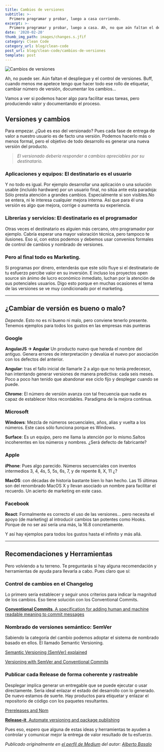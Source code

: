 ```yaml
---
title: Cambios de versiones
subtitle: >-
  Primero programar y probar, luego a casa corriendo.
excerpt: >-
  Primero programar y probar, luego a casa. Ah, no que aún faltan el despliegue y el control de versiones.
date: '2020-02-20'
thumb_img_path: images/changes.s.jfif
category: Clean Code
category_url: blog/clean-code
post_url: blog/clean-code/cambios-de-versiones
template: post
---
```


![Cambios de versiones](/images/changes.jfif "Cambios de versiones")

Ah, no puede ser. Aún faltan el despliegue y el control de versiones. Buff, cuando menos me apetece tengo que hacer todo ese rollo de etiquetar, cambiar número de versión, documentar los cambios…

Vamos a ver si podemos hacer algo para facilitar esas tareas, pero produciendo valor y documentando el proceso.

## Versiones y cambios
Para empezar. ¿Qué es eso del versionado? Pues cada fase de entrega de valor a nuestro usuario es de facto una versión. Podemos hacerlo más o menos formal, pero el objetivo de todo desarrollo es generar una nueva versión del producto.

> _El versionado debería responder a cambios apreciables por su destinatario._

### Aplicaciones y equipos: El destinatario es el usuario
Y no todo es igual. Por ejemplo desarrollar una aplicación o una solución usable (incluido hardware) por un usuario final, no sitúa ante esta paradoja: Sólo presta atención a grandes cambios. Especialmente si son visibles.No se entera, ni le interesa cualquier mejora interna. Así que para él una versión es algo que mejora, corrige o aumenta su experiencia.
### Librerías y servicios: El destinatario es el programador
Otras veces el destinatario es alguien más cercano, otro programador por ejemplo. Cabría esperar una mayor valoración técnica, pero tampoco te ilusiones. Eso sí, con estos podemos y debemos usar convenios formales de control de cambios y nombrado de versiones.
### Pero al final todo es Marketing.
Si programas por dinero, entenderás que este sólo fluye si el destinatario de tu esfuerzo percibe valor en su inversión. E incluso los proyectos open source sin ánimo de lucro económico inmediato, luchan por la atención de sus potenciales usuarios. Digo esto porque en muchas ocasiones el tema de las versiones se ve muy condicionado por el marketing.


---

## ¿Cambiar de versión es bueno o malo?
_Depende_. Esto no es ni bueno ni malo, pero conviene tenerlo presente. Tenemos ejemplos para todos los gustos en las empresas más punteras

### Google
**AngularJS -> Angular** Un producto nuevo que hereda el nombre del antiguo. Genera errores de interpretación y devalúa el nuevo por asociación con los defectos del anterior.

**Angular**: tras el fallo inicial de llamarle 2 a algo que no tenía predecesor, han intentando generar versiones de manera predictiva: cada seis meses. Poco a poco han tenido que abandonar ese ciclo fijo y desplegar cuando se puede.

**Chrome**: El número de versión avanza con tal frecuencia que nadie es capaz de establecer hitos recordables. Paradigma de la mejora continua.
### Microsoft

**Windows**: Mezcla de números secuenciales, años, alias y vuelta a los números. Este caos sólo funciona porque es Windows.

**Surface**: Es un equipo, pero me llama la atención por lo mismo.Saltos incoherentes en los números y nombres. ¿Será defecto de fabricante?
### Apple
**iPhone**: Pues algo parecido. Números secuenciales con inventos intermedios 3, 4, 4s, 5, 5s, 6s, 7, y de repente 8, X, 11 ¿?

**MacOS**: con décadas de historia bastante bien lo han hecho. Las 15 últimas son del renombrado MacOS X y llevan asociado un nombre para facilitar el recuerdo. Un acierto de marketing en este caso.
### Facebook
**React**: Formalmente es correcto el uso de las versiones… pero necesita el apoyo (de marketing) al introducir cambios tan potentes como Hooks. Porque de no ser así sería una más, la 16.8 concretamente.

Y así hay ejemplos para todos los gustos hasta el infinito y más allá.


---

## Recomendaciones y Herramientas
Pero volviendo a tu terreno. Te preguntarás si hay alguna recomendación y herramientas de ayuda para llevarla a cabo. Pues claro que sí:
### Control de cambios en el Changelog
Lo primero sería establecer y seguir unos criterios para indicar la magnitud de los cambios. Eso tiene solución con los Conventional Commits.

[**Conventional Commits**, A specification for adding human and machine readable meaning to commit messages](https://www.conventionalcommits.org)

### Nombrado de versiones semántico: SemVer
Sabiendo la categoría del cambio podemos adoptar el sistema de nombrado basado en ellos. El llamado Semantic Versioning.

[Semantic Versioning (SemVer) explained](https://pawelgrzybek.com/semantic-versioning-semver-explained/)

[Versioning with SemVer and Conventional Commits](https://codete.com/blog/versioning-with-semver-and-conventional-commits/)

### Publicar cada Release de forma coherente y rastreable
Desplegar implica generar un entregable que se puede ejecutar o usar directamente. Sería ideal enlazar el estado del desarrollo con lo generado. De nuevo estamos de suerte. Hay productos para etiquetar y enlazar el repositorio de código con los paquetes resultantes.

[Prereleases and Npm](https://medium.com/@mbostock/prereleases-and-npm-e778fc5e2420)

[**Release-it** ,Automate versioning and package publishing](https://github.com/release-it/release-it)

Pues eso, espero que alguna de estas ideas y herramientas te ayuden a controlar y comunicar mejor la entrega de valor resultado de tu esfuerzo.


_Publicado originalmente en [el perfil de Medium](https://medium.com/@albertobasalo71/cambios-en-las-versiones-a850d5d49ae2) del autor: [Alberto Basalo](https://twitter.com/albertobasalo)_